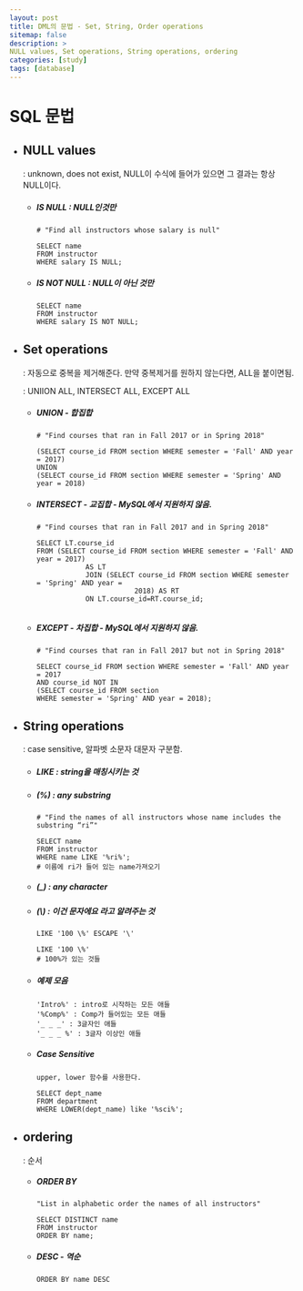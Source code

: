 ```yaml
---
layout: post
title: DML의 문법 - Set, String, Order operations
sitemap: false
description: > 
NULL values, Set operations, String operations, ordering
categories: [study]
tags: [database]
---
```


# SQL 문법 

- ## NULL values

  : unknown, does not exist, NULL이 수식에 들어가 있으면 그 결과는 항상 NULL이다. 

  - ##### IS NULL : NULL인것만

    ~~~mysql
    # "Find all instructors whose salary is null"
    
    SELECT name
    FROM instructor
    WHERE salary IS NULL;
    ~~~

  - ##### IS NOT NULL : NULL이 아닌 것만

    ~~~mysql
    SELECT name
    FROM instructor
    WHERE salary IS NOT NULL;
    ~~~

- ## Set operations

  : 자동으로 중복을 제거해준다. 만약 중복제거를 원하지 않는다면, ALL을 붙이면됨. 

  : UNIION ALL, INTERSECT ALL, EXCEPT ALL 

  - ##### UNION - 합집합 

    ~~~mysql
    # "Find courses that ran in Fall 2017 or in Spring 2018"
    
    (SELECT course_id FROM section WHERE semester = 'Fall' AND year = 2017)
    UNION
    (SELECT course_id FROM section WHERE semester = 'Spring' AND year = 2018)
    ~~~

  - ##### INTERSECT - 교집합 - MySQL에서 지원하지 않음. 

    ~~~mysql
    # "Find courses that ran in Fall 2017 and in Spring 2018"
    
    SELECT LT.course_id
    FROM (SELECT course_id FROM section WHERE semester = 'Fall' AND year = 2017)
    			AS LT
    			JOIN (SELECT course_id FROM section WHERE semester = 'Spring' AND year =
    						2018) AS RT
    			ON LT.course_id=RT.course_id;
    			
    ~~~

  - ##### EXCEPT - 차집합 - MySQL에서 지원하지 않음. 

    ~~~mysql
    # "Find courses that ran in Fall 2017 but not in Spring 2018"
    
    SELECT course_id FROM section WHERE semester = 'Fall' AND year = 2017
    AND course_id NOT IN
    (SELECT course_id FROM section
    WHERE semester = 'Spring' AND year = 2018);
    ~~~

- ## String operations

  : case sensitive, 알파벳 소문자 대문자 구분함. 

  - ##### LIKE : string을 매칭시키는 것 

  - ##### (%) : any substring

    ~~~mysql
    # "Find the names of all instructors whose name includes the substring “ri”"
    
    SELECT name
    FROM instructor
    WHERE name LIKE '%ri%';
    # 이름에 ri가 들어 있는 name가져오기 
    ~~~

  - ##### (_) : any character

  - ##### (\\) : 이건 문자에요 라고 알려주는 것

    ~~~mysql
    LIKE '100 \%' ESCAPE '\'
    
    LIKE '100 \%'
    # 100%가 있는 것들 
    ~~~

  - ##### 예제 모음 

    ~~~
    'Intro%' : intro로 시작하는 모든 애들 
    '%Comp%' : Comp가 들어있는 모든 애들
    '_ _ _' : 3글자인 애들
    '_ _ _ %' : 3글자 이상인 애들 
    ~~~

  - ##### Case Sensitive

    ~~~
    upper, lower 함수를 사용한다. 
    ~~~

    ~~~mysql
    SELECT dept_name 
    FROM department 
    WHERE LOWER(dept_name) like '%sci%';
    ~~~

- ## ordering

    : 순서 

  - ##### ORDER BY 

    ~~~mysql
    "List in alphabetic order the names of all instructors"
    
    SELECT DISTINCT name
    FROM instructor
    ORDER BY name;
    ~~~

  - ##### DESC - 역순 

    ~~~mysql
    ORDER BY name DESC
    ~~~

